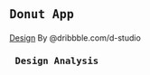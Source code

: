 ## <pre>Donut App</pre>
[Design](https://dribbble.com/shots/19649140-App-UI) By @dribbble.com/d-studio

### <pre> Design Analysis </pre>

